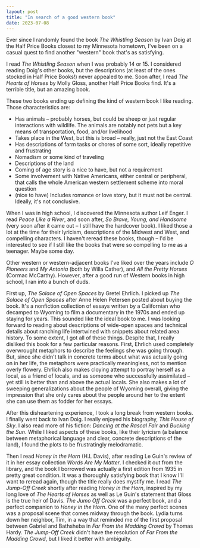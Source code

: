 ```yaml
---
layout: post
title: "In search of a good western book"
date: 2023-07-08
---
```


Ever since I randomly found the book *The Whistling Season* by Ivan Doig at the Half Price Books closest to my Minnesota hometown, I've been on a casual quest to find another "western" book that's as satisfying.

I read *The Whistling Season* when I was probably 14 or 15. I considered reading Doig's other books, but the descriptions (at least of the ones stocked in Half Price Books!) never appealed to me. Soon after, I read *The Hearts of Horses* by Molly Gloss, another Half Price Books find. It's a terrible title, but an amazing book.

These two books ending up defining the kind of western book I like reading. Those characteristics are:

* Has animals – probably horses, but could be sheep or just regular interactions with wildlife. The animals are notably not pets but a key means of transportation, food, and/or livelihood
* Takes place in the West, but this is broad – really, just not the East Coast
* Has descriptions of farm tasks or chores of some sort, ideally repetitive and frustrating
* Nomadism or some kind of traveling
* Descriptions of the land
* Coming of age story is a nice to have, but not a requirement
* Some involvement with Native Americans, either central or peripheral, that calls the whole American western settlement scheme into moral question
* (nice to have) Includes romance or love story, but it must not be central. Ideally, it's not conclusive.

When I was in high school, I discovered the Minnesota author Leif Enger. I read *Peace Like a River*, and soon after, *So Brave, Young, and Handsome* (very soon after it came out – I still have the hardcover book). I liked those a lot at the time for their lyricism, descriptions of the Midwest and West, and compelling characters. I haven't reread these books, though – I'd be interested to see if I still like the books that were so compelling to me as a teenager. Maybe some day.

Other western or western-adjacent books I've liked over the years include *O Pioneers* and *My Antonia* (both by Willa Cather), and *All the Pretty Horses* (Cormac McCarthy). However, after a good run of Western books in high school, I ran into a bunch of duds.

First up, *The Solace of Open Spaces* by Gretel Ehrlich. I picked up *The Solace of Open Spaces* after Anne Helen Petersen posted about buying the book. It's a nonfiction collection of essays written by a Californian who decamped to Wyoming to film a documentary in the 1970s and ended up staying for years. This sounded like the ideal book to me. I was looking forward to reading about descriptions of wide-open spaces and technical details about ranching life intertwined with snippets about related area history. To some extent, I got all of these things. Despite that, I really disliked this book for a few particular reasons. First, Ehrlich used completely overwrought metaphors to describe the feelings she was going through. But, since she didn't talk in concrete terms about what was actually going on in her life, the metaphors were practically meaningless, not to mention overly flowery. Ehrlich also makes cloying attempt to portray herself as a local, as a friend of locals, and as someone who successfully assimilated – yet still is better than and above the actual locals. She also makes a lot of sweeping generalizations about the people of Wyoming overall, giving the impression that she only cares about the people around her to the extent she can use them as fodder for her essays.

After this disheartening experience, I took a long break from western books. I finally went back to Ivan Doig. I really enjoyed his biography, *This House of Sky*. I also read more of his fiction: *Dancing at the Rascal Fair* and *Bucking the Sun*. While I liked aspects of these books, like their lyricism (a balance between metaphorical language and clear, concrete descriptions of the land), I found the plots to be frustratingly melodramatic.

Then I read *Honey in the Horn* (H.L Davis), after reading Le Guin's review of it in her essay collection *Words Are My Matter*. I checked it out from the library, and the book I borrowed was actually a first edition from 1935 in pretty great condition. It was a thoroughly satisfying book that I know I'll want to reread again, though the title really does mystify me. I read *The Jump-Off Creek* shortly after reading *Honey in the Horn*, inspired by my long love of *The Hearts of Horses* as well as Le Guin's statement that Gloss is the true heir of Davis. *The Jumo Off Creek* was a perfect book, and a perfect companion to *Honey in the Horn*. One of the many perfect scenes was a proposal scene that comes midway through the book. Lydia turns down her neighbor, Tim, in a way that reminded me of the first proposal between Gabriel and Bathsheba in *Far From the Madding Crowd* by Thomas Hardy. *The Jump-Off Creek* didn't have the resolution of *Far From the Madding Crowd*, but I liked it better with ambiguity.

<script data-goatcounter="https://dlog.goatcounter.com/count"
        async src="//gc.zgo.at/count.js"></script>